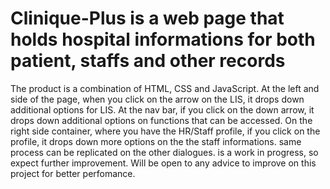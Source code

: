 # Clinique-Plus is a web page that holds hospital informations for both patient, staffs and other records
The product is a combination of HTML, CSS and JavaScript.
At the left and side of the page, when you click on the arrow on the LIS, it drops down additional options for LIS.
At the nav bar, if you click on the down arrow, it drops down additional options on functions that can be accessed.
On the right side container, where you have the HR/Staff profile, if you click on the profile, it drops down more options on the the staff informations. same process can be
replicated on the other dialogues. is a work in progress, so expect further improvement.
Will be open to any advice to improve on this project for better perfomance.
